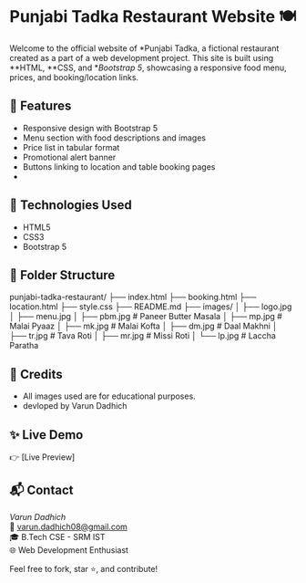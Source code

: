 # Punjabi Tadka Restaurant Website 🍽

Welcome to the official website of *Punjabi Tadka, a fictional restaurant created as a part of a web development project. This site is built using **HTML, **CSS, and **Bootstrap 5*, showcasing a responsive food menu, prices, and booking/location links.

## 🚀 Features

- Responsive design with Bootstrap 5
- Menu section with food descriptions and images
- Price list in tabular format
- Promotional alert banner
- Buttons linking to location and table booking pages
- 
## 🔧 Technologies Used

- HTML5
- CSS3
- Bootstrap 5

## 📁 Folder Structure

punjabi-tadka-restaurant/
├── index.html
├── booking.html
├── location.html
├── style.css
├── README.md
├── images/
│   ├── logo.jpg
│   ├── menu.jpg
│   ├── pbm.jpg          # Paneer Butter Masala
│   ├── mp.jpg           # Malai Pyaaz
│   ├── mk.jpg           # Malai Kofta
│   ├── dm.jpg           # Daal Makhni
│   ├── tr.jpg           # Tava Roti
│   ├── mr.jpg           # Missi Roti
│   └── lp.jpg           # Laccha Paratha

## 📣 Credits

- All images used are for educational purposes.
- devloped by Varun Dadhich

## ✨ Live Demo 
👉 [Live Preview]

## 📬 Contact

*Varun Dadhich*  
📧 varun.dadhich08@gmail.com  
🎓 B.Tech CSE - SRM IST  
🌐 Web Development Enthusiast  


Feel free to fork, star ⭐, and contribute!
